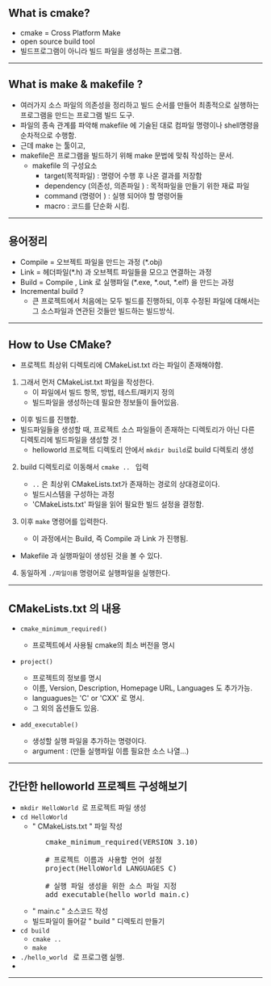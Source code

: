 ## What is cmake? 
* cmake = Cross Platform Make 
* open source build tool
* 빌드프로그램이 아니라 빌드 파일을 생성하는 프로그램.

<hr>

## What is make & makefile ? 

* 여러가지 소스 파일의 의존성을 정리하고 빌드 순서를 만들어 
최종적으로 실행하는 프로그램을 만드는 프로그램 빌드 도구.
* 파일의 종속 관계를 파악해 makefile 에 기술된 대로 컴파일 명령이나 shell명령을 순차적으로 수행함.
* 근데 make 는 툴이고,  
* makefile은 프로그램을 빌드하기 위해 make 문법에 맞춰 작성하는 문서. 
    * makefile 의 구성요소
        * target(목적파일) : 명령어 수행 후 나온 결과를 저장함
        * dependency (의존성, 의존파일 ) : 목적파일을 만들기 위한 재료 파일
        * command (명령어 ) : 실행 되어야 할 명령어들
        * macro : 코드를 단순화 시킴.
<hr>

## 용어정리 

* Compile = 오브젝트 파일을 만드는 과정 (*.obj)
* Link = 헤더파일(*.h) 과 오브젝트 파일들을 모으고 연결하는 과정
* Build = Compile , Link 로 실행파일 (*.exe, *.out, *.elf) 을 만드는 과정
* Incremental build ?
    * 큰 프로젝트에서 처음에는 모두 빌드를 진행하되, 
    이후 수정된 파일에 대해서는 그 소스파일과 연관된 것들만 빌드하는 빌드방식.

<hr>

## How to Use CMake? 

* 프로젝트 최상위 디렉토리에 CMakeList.txt 라는 파일이 존재해야함.
1. 그래서 먼저 CMakeList.txt 파일을 작성한다. 
   * 이 파일에서 빌드 항목, 방법, 테스트/패키지 정의
   * 빌드파일을 생성하는데 필요한 정보들이 들어있음. 

* 이후 빌드를 진행함. 
* 빌드파일들을 생성할 때, 프로젝트 소스 파일들이 존재하는 디렉토리가 아닌 다른 디렉토리에 빌드파일을 생성할 것 !
   * helloworld 프로젝트 디렉토리 안에서 ```mkdir build```로 build 디렉토리 생성    

2.  build 디렉토리로 이동해서 ```cmake .. ``` 입력
    * ```..``` 은 최상위 CMakeLists.txt가 존재하는 경로의 상대경로이다.
    * 빌드시스템을 구성하는 과정
    * 'CMakeLists.txt' 파일을 읽어 필요한 빌드 설정을 결정함. 

3. 이후 ```make``` 명령어를 입력한다. 
    * 이 과정에서는 Build, 즉 Compile 과 Link 가 진행됨.
* Makefile 과 실행파일이 생성된 것을 볼 수 있다.

4. 동일하게 ```./파일이름``` 명령어로 실행파일을 실행한다. 

<hr>

## CMakeLists.txt 의 내용

* ```cmake_minimum_required()``` 
    * 프로젝트에서 사용될 cmake의 최소 버전을 명시

* ```project()```
    * 프로젝트의 정보를 명시
    * 이름, Version, Description, Homepage URL, Languages 도 추가가능.
    * languagues는 'C' or 'CXX' 로 명시.
    * 그 외의 옵션들도 있음.

* ```add_executable()```
    * 생성할 실행 파일을 추가하는 명령이다.
    * argument : (만들 실행파일 이름 필요한 소스 나열...)
<hr> 

 ## 간단한 helloworld 프로젝트 구성해보기
 * ```mkdir HelloWorld ```로 프로젝트 파일 생성
 * ```cd HelloWorld ``` 
    * " CMakeLists.txt " 파일 작성 
      <pre>
         cmake_minimum_required(VERSION 3.10)

         # 프로젝트 이름과 사용할 언어 설정
         project(HelloWorld LANGUAGES C)

         # 실행 파일 생성을 위한 소스 파일 지정
         add_executable(hello_world main.c)
      </pre>
    * " main.c " 소스코드 작성
    * 빌드파일이 들어갈 " build " 디렉토리 만들기
* ```cd build ``` 
   * ``` cmake .. ```
   * ``` make ```
* ```./hello_world ``` 로 프로그램 실행.
* 

<hr> 
